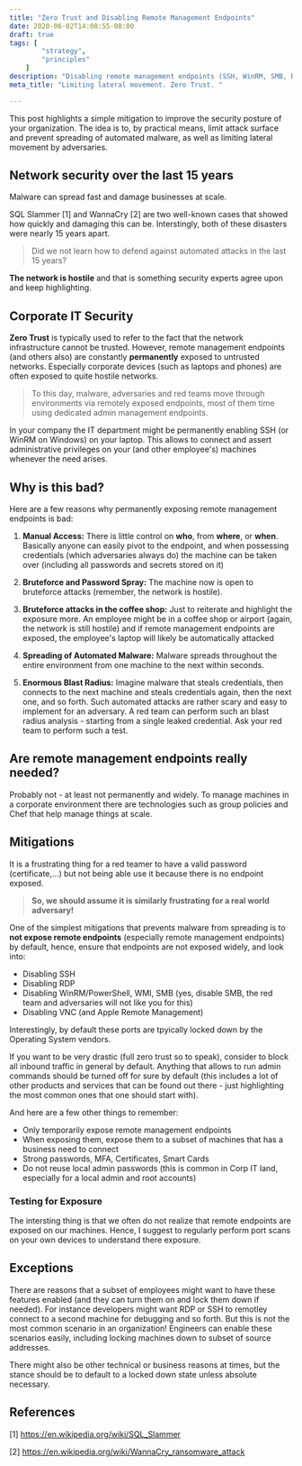 ```yaml
---
title: "Zero Trust and Disabling Remote Management Endpoints"
date: 2020-06-02T14:08:55-08:00
draft: true
tags: [
        "strategy",
        "principles"
    ]
description: "Disabling remote management endpoints (SSH, WinRM, SMB, RDP, VNC,..) by default across your corp infrastructure."
meta_title: "Limiting lateral movement. Zero Trust. "

---
```


This post highlights a simple mitigation to improve the security posture of your organization. The idea is to, by practical means, limit attack surface and prevent spreading of automated malware, as well as limiting lateral movement by adversaries.

## Network security over the last 15 years

Malware can spread fast and damage businesses at scale. 

SQL Slammer [1] and WannaCry [2] are two well-known cases that showed how quickly and damaging this can be. Interstingly, both of these disasters were nearly 15 years apart.

>Did we not learn how to defend against automated attacks in the last 15 years?

**The network is hostile** and that is something security experts agree upon and keep highlighting. 

## Corporate IT Security 

**Zero Trust** is typically used to refer to the fact that the network infrastructure cannot be trusted. However, remote management endpoints (and others also) are constantly **permanently** exposed to untrusted networks. Especially corporate devices (such as laptops and phones) are often exposed to quite hostile networks.

>To this day, malware, adversaries and red teams move through environments via remotely exposed endpoints, most of them time using dedicated admin management endpoints. 

In your company the IT department might be permanently enabling SSH (or WinRM on Windows) on your laptop. This allows to connect and assert administrative privileges on your (and other employee's) machines whenever the need arises. 

## Why is this bad?

Here are a few reasons why permanently exposing remote management endpoints is bad:

1. **Manual Access:** There is little control on **who**, from **where**, or **when**. Basically anyone can easily pivot to the endpoint, and when possessing credentials (which adversaries always do) the machine can be taken over (including all passwords and secrets stored on it)

3. **Bruteforce and Password Spray:** The machine now is open to bruteforce attacks (remember, the network is hostile).

4. **Bruteforce attacks in the coffee shop:** Just to reiterate and highlight the exposure more. An employee might be in a coffee shop or airport (again, the network is still hostile) and if remote management endpoints are exposed, the employee's laptop will likely be automatically attacked

5. **Spreading of Automated Malware:** Malware spreads throughout the entire environment from one machine to the next within seconds. 

6. **Enormous Blast Radius:** Imagine malware that steals credentials, then connects to the next machine and steals credentials again, then the next one, and so forth. Such automated attacks are rather scary and easy to implement for an adversary. A red team can perform such an blast radius analysis - starting from a single leaked credential. Ask your red team to perform such a test.

## Are remote management endpoints really needed?

Probably not - at least not permanently and widely. To manage machines in a corporate environment there are technologies such as group policies and Chef that help manage things at scale.

## Mitigations

It is a frustrating thing for a red teamer to have  a valid password (certificate,...) but not being able use it because there is no endpoint exposed. 

>**So, we should assume it is similarly frustrating for a real world adversary!**

One of the simplest mitigations that prevents malware from spreading is to **not expose remote endpoints** (especially remote management endpoints) by default, hence, ensure that endpoints are not exposed widely, and look into:

* Disabling SSH
* Disabling RDP
* Disabling WinRM/PowerShell, WMI, SMB  (yes, disable SMB, the red team and adversaries will not like you for this)
* Disabling VNC (and Apple Remote Management)

Interestingly, by default these ports are tpyically locked down by the Operating System vendors.

If you want to be very drastic (full zero trust so to speak), consider to block all inbound traffic in general by default.
Anything that allows to run admin commands should be turned off for sure by default (this includes a lot of other products and services that can be found out there - just highlighting the most common ones that one should start with).

And here are a few other things to remember:

* Only temporarily expose remote management endpoints
* When exposing them, expose them to a subset  of machines that has a business need to connect
* Strong passwords, MFA, Certificates, Smart Cards
* Do not reuse local admin passwords (this is common in Corp IT land, especially for a local admin and root accounts)

### Testing for Exposure

The intersting thing is that we often do not realize that remote endpoints are exposed on our machines. Hence, I suggest to regularly perform port scans on your own devices to understand there exposure.

## Exceptions
There are reasons that a subset of employees might want to have these features enabled (and they can turn them on and lock them down if needed). For instance developers might want RDP or SSH to remotley connect to a second machine for debugging and so forth. But this is not the most common scenario in an organization! Engineers can enable these scenarios easily, including locking machines down to subset of source addresses.

There might also be other technical or business reasons at times, but the stance should be to default to a locked down state unless absolute necessary.

## References

[1] https://en.wikipedia.org/wiki/SQL_Slammer

[2] https://en.wikipedia.org/wiki/WannaCry_ransomware_attack
